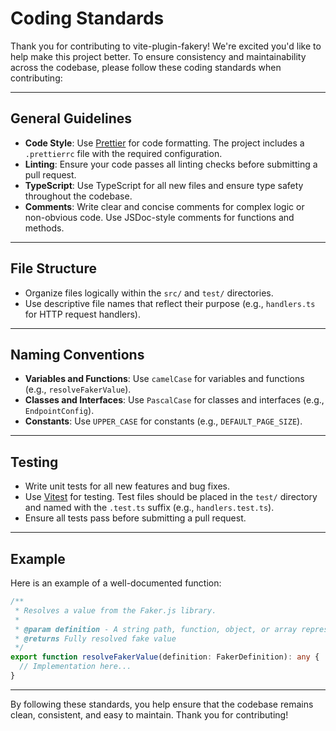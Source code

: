 # Coding Standards

Thank you for contributing to vite-plugin-fakery! We're excited you'd like to help make this project better. To ensure consistency and maintainability across the codebase, please follow these coding standards when contributing:

---

## General Guidelines

- **Code Style**: Use [Prettier](https://prettier.io/) for code formatting. The project includes a `.prettierrc` file with the required configuration.
- **Linting**: Ensure your code passes all linting checks before submitting a pull request.
- **TypeScript**: Use TypeScript for all new files and ensure type safety throughout the codebase.
- **Comments**: Write clear and concise comments for complex logic or non-obvious code. Use JSDoc-style comments for functions and methods.

---

## File Structure

- Organize files logically within the `src/` and `test/` directories.
- Use descriptive file names that reflect their purpose (e.g., `handlers.ts` for HTTP request handlers).

---

## Naming Conventions

- **Variables and Functions**: Use `camelCase` for variables and functions (e.g., `resolveFakerValue`).
- **Classes and Interfaces**: Use `PascalCase` for classes and interfaces (e.g., `EndpointConfig`).
- **Constants**: Use `UPPER_CASE` for constants (e.g., `DEFAULT_PAGE_SIZE`).

---

## Testing

- Write unit tests for all new features and bug fixes.
- Use [Vitest](https://vitest.dev/) for testing. Test files should be placed in the `test/` directory and named with the `.test.ts` suffix (e.g., `handlers.test.ts`).
- Ensure all tests pass before submitting a pull request.

---

## Example

Here is an example of a well-documented function:

```typescript
/**
 * Resolves a value from the Faker.js library.
 *
 * @param definition - A string path, function, object, or array representing faker values
 * @returns Fully resolved fake value
 */
export function resolveFakerValue(definition: FakerDefinition): any {
  // Implementation here...
}
```

---

By following these standards, you help ensure that the codebase remains clean, consistent, and easy to maintain. Thank you for contributing!
